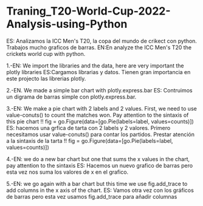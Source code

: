 # Traning_T20-World-Cup-2022-Analysis-using-Python
ES: Analizamos la ICC Men's T20, la copa del mundo de crikect con python. Trabajos mucho graficos de barras. EN:En analyze the ICC Men's T20 the crickets world cup with python.

1.-EN: We import the libraries and the data, here are very important the plotly libraries  ES:Cargamos librarias y datos. Tienen gran importancia en este projecto las librerias plotly.

2.-EN. We made a simple bar chart with plotly.express.bar ES: Contruimos un digrama de barras simple con plotly.express.bar.

3.-EN: We make a pie chart with 2 labels and 2 values. First, we need to use value-conuts() to count the matches won. Pay attention to the sintaxis of this pie chart !!  fig = go.Figure(data=[go.Pie(labels=label, values=counts)])
   ES: hacemos una grfica de tarta con 2 labels y 2 valores. Primero necesitamos usar value-conuts() para contar los partidos. Prestar atención a la sintaxis de la tarta  !! fig = go.Figure(data=[go.Pie(labels=label, values=counts)])
   
 4.-EN: we do a new bar chart but one that sums the x values in the chart, pay attention to the sintaxis ES: Hacemos un nuevo grafico de barras pero esta vez nos suma los valores de x en el grafico.  
 
 5.-EN: we go again with a bar chart but this time we use fig.add_trace to add columns in the x axis of the chart. ES: Vamos otra vez con los gráficos de barras pero esta vez usamos fig.add_trace para añadir columnas
 

